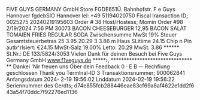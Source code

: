 FIVE GUYS GERMANY GmbH Store FGDE651Ű. Bahnhofstr. F e Guys Hannover fgdebSIO Hannover lel: +49 51194020750 Fiscal Iransactlon ID; 0025275 20240219195603 Order # 38 Host/Hostess; Momin Order #98 2/19/2024 7:56 PM 30073 BACON CHEESEBURGER 12,95 BACON SALAT TOMAIEN FRIES REGULAR SODA Zwischensumme MwSt 19% Steuer Gesamtsteuerbetras 25 3.95 20.29 3 3.86 m Haus SLitiime 24.15 Chip n Pin autb^rlsiert: €24.15 MwSt-Salz 19.00% Letto: 20.29 MwSt: 3.86 ****** St.Nr.: DE 133/5824/3053 Vielen Dank für deinen Besuch bei Five Guys Germany GmbH www.f1veguys.de *******:,** ******************************* ** Dankei 'Nir freuen uns Ober dein Feedback 0 · E B -- Rechfiung geschlossen Thank you Termlnal-ID 3 Transaktionsnummer; 900062841 Anfangsdatum 2024- 2-19 19:56:02 Lnddatum 2024-02-19 19:56:22 Seriennummer des Gerdts; d74e855fcb288446eae83cf69a8af4622e1dd2f6 43a54f70ddc7f92276ed1136